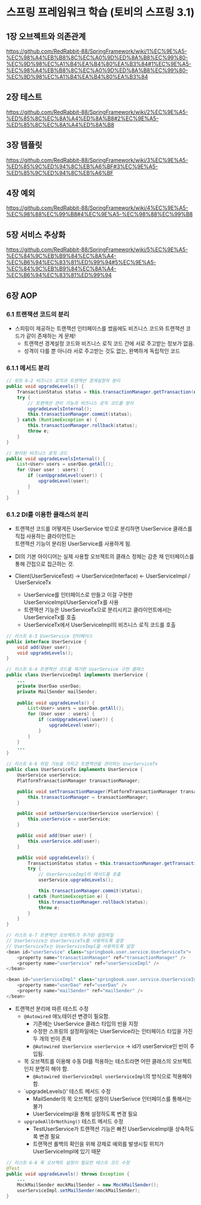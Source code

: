 # 스프링 프레임워크 학습 (토비의 스프링 3.1)


## 1장 오브젝트와 의존관계
https://github.com/RedRabbit-88/SpringFramework/wiki/1%EC%9E%A5-%EC%98%A4%EB%B8%8C%EC%A0%9D%ED%8A%B8%EC%99%80-%EC%9D%98%EC%A1%B4%EA%B4%80%EA%B3%84#1%EC%9E%A5-%EC%98%A4%EB%B8%8C%EC%A0%9D%ED%8A%B8%EC%99%80-%EC%9D%98%EC%A1%B4%EA%B4%80%EA%B3%84


## 2장 테스트
https://github.com/RedRabbit-88/SpringFramework/wiki/2%EC%9E%A5-%ED%85%8C%EC%8A%A4%ED%8A%B8#2%EC%9E%A5-%ED%85%8C%EC%8A%A4%ED%8A%B8


## 3장 템플릿
https://github.com/RedRabbit-88/SpringFramework/wiki/3%EC%9E%A5-%ED%85%9C%ED%94%8C%EB%A6%BF#3%EC%9E%A5-%ED%85%9C%ED%94%8C%EB%A6%BF


## 4장 예외
https://github.com/RedRabbit-88/SpringFramework/wiki/4%EC%9E%A5-%EC%98%88%EC%99%B8#4%EC%9E%A5-%EC%98%88%EC%99%B8


## 5장 서비스 추상화

https://github.com/RedRabbit-88/SpringFramework/wiki/5%EC%9E%A5-%EC%84%9C%EB%B9%84%EC%8A%A4-%EC%B6%94%EC%83%81%ED%99%94#5%EC%9E%A5-%EC%84%9C%EB%B9%84%EC%8A%A4-%EC%B6%94%EC%83%81%ED%99%94


## 6장 AOP


### 6.1 트랜잭션 코드의 분리

* 스피링이 제공하는 트랜잭션 인터페이스를 썼음에도 비즈니스 코드와 트랜잭션 코드가 같이 존재하는 게 문제!
  * 트랜잭션 경계설정 코드와 비즈니스 로직 코드 간에 서로 주고받는 정보가 없음.
  * 성격이 다를 뿐 아니라 서로 주고받는 것도 없는, 완벽하게 독립적인 코드


### 6.1.1 메서드 분리

```java
// 릿트 6-2 비즈니스 로직과 트랜잭션 경계설정의 분리
public void upgradeLevels() {
	TransactionStatus status = this.transactionManager.getTransaction(new DefaultTransactionDefinition());
	try {
		// 트랜잭션 관리 기능과 비즈니스 로직 코드를 분리
		upgradeLevelsInternal();
		this.transactionManager.commit(status);
	} catch (RuntimeException e) {
		this.transactionManager.rollback(status);
		throw e;
	}
}

// 분리된 비즈니스 로직 코드
public void upgradeLevelsInternal() {
	List<User> users = userDao.getAll();
	for (User user : users) {
		if (canUpgradeLevel(user)) {
			upgradeLevel(user);
		}
	}
}
```


### 6.1.2 DI를 이용한 클래스의 분리

* 트랜잭션 코드를 어떻게든 UserService 밖으로 분리하면 UserService 클래스를 직접 사용하는 클라이언트는
<br>트랜잭션 기능이 분리된 UserService를 사용하게 됨.

* DI의 기본 아이디어는 실제 사용할 오브젝트의 클래스 정체는 감춘 채 인터페이스를 통해 간접으로 접근하는 것.

* Client(UserServiceTest) -> UserService(Interface) <- UserServiceImpl / UserServiceTx
  * UserService를 인터페이스로 만들고 이걸 구현한 UserServiceImpl/UserServiceTx를 사용
  * 트랜잭션 기능은 UserServiceTx으로 분리시키고 클라이언트에서는 UserServiceTx를 호출
  * UserServiceTx에서 UserServiceImpl의 비즈니스 로직 코드를 호출
```java
// 리스트 6-3 UserService 인터페이스
public interface UserService {
	void add(User user);
	void upgradeLevels();
}

// 리스트 6-4 트랜잭션 코드를 제거한 UserService 구현 클래스
public class UserServiceImpl implements UserService {
	...
	private UserDao userDao;
	private MailSender mailSender;
	
	public void upgradeLevels() {
		List<User> users = userDao.getAll();
		for (User user : users) {
			if (canUpgradeLevel(user)) {
				upgradeLevel(user);
			}
		}
	}
	...
}

// 리스트 6-6 위임 기능을 가지고 트랜잭션을 관리하는 UserServiceTx
public class UserServiceTx implements UserService {
	UserService userService;
	PlatformTransactionManager transactionManager;

	public void setTransactionManager(PlatformTransactionManager transactionManager) {
		this.transactionManager = transactionManager;
	}

	public void setUserService(UserService userService) {
		this.userService = userService;
	}

	public void add(User user) {
		this.userService.add(user);
	}

	public void upgradeLevels() {
		TransactionStatus status = this.transactionManager.getTransaction(new DefaultTransactionDefinition());
		try {
			// UserServiceImpl의 메서드를 호출
			userService.upgradeLevels();

			this.transactionManager.commit(status);
		} catch (RuntimeException e) {
			this.transactionManager.rollback(status);
			throw e;
		}
	}
}

// 리스트 6-7 트랜잭션 오브젝트가 추가된 설정파일
// UserService는 UserServiceTx를 사용하도록 설정
// UserServiceTx는 UserServiceImpl을 사용하도록 설정
<bean id="userService" class="springbook.user.service.UserServiceTx">
	<property name="transactionManager" ref="transactionManager" />
	<property name="userService" ref="userServiceImpl" />
</bean>

<bean id="userServiceImpl" class="springbook.user.service.UserServiceImpl">
	<property name="userDao" ref="userDao" />
	<property name="mailSender" ref="mailSender" />
</bean>
```

* 트랜잭션 분리에 따른 테스트 수정
  * `@Autowired` 애노테이션 변경이 필요함.
    * 기존에는 UserService 클래스 타입의 빈을 지정
    * 수정한 스프링의 설정파일에는 UserService라는 인터페이스 타입을 가진 두 개의 빈이 존재
    * `@Autowired UserService userService` -> id가 userService인 빈이 주입됨.
  * 목 오브젝트를 이용해 수동 DI를 적용하는 테스트라면 어떤 클래스의 오브젝트인지 분명히 해야 함.
    * `@Autowired UserServiceImpl userServiceImpl`의 방식으로 적용해야 함.
  * `upgradeLevels()' 테스트 메서드 수정
    * MailSender의 목 오브젝트 설정이 UserSerivce 인터페이스를 통해서는 불가
    * UserServiceImpl을 통해 설정하도록 변경 필요
  * `upgradeAllOrNothing()` 테스트 메서드 수정
    * TestUserService가 트랜잭션 기능은 빠진 UserServiceImpl을 상속하도록 변경 필요
    * 트랜잭션 롤백의 확인을 위해 강제로 예외를 발생시킬 위치가 UserServiceImpl에 있기 때문
```java
// 리스트 6-8 목 오브젝트 설정이 필요한 테스트 코드 수정
@Test
public void upgradeLevels() throws Exception {
	...
	MockMailSender mockMailSender = new MockMailSender();
	userServiceImpl.setMailSender(mockMailSender);
}
```

